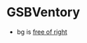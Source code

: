 # GSBVentory

- bg is [free of right](https://pixabay.com/fr/photos/une-analyse-biochimie-biologiste-2030265/)
